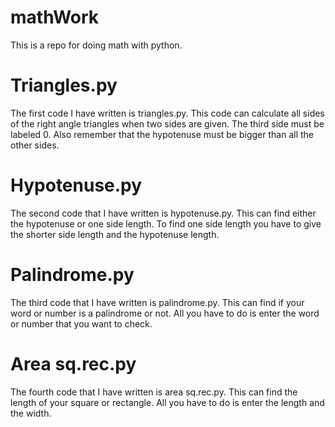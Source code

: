 # mathWork
This is a repo for doing math with python. 

# Triangles.py
 The first code I have written is triangles.py. This code can calculate all sides of the right angle triangles when two sides are given. The third side must be labeled 0. Also remember that the hypotenuse must be bigger than all the other sides.

# Hypotenuse.py
The second code that I have written is hypotenuse.py. This can find either the hypotenuse or one side length. To find one side length you have to give the shorter side length and the hypotenuse length. 

# Palindrome.py
The third code that I have written is palindrome.py. This can find if your word or number is a palindrome or not. All you have to do is enter the word or number that you want to check.

# Area sq.rec.py
The fourth code that I have written is area sq.rec.py. This can find the length of your square or rectangle. 
All you have to do is enter the length and the width.
